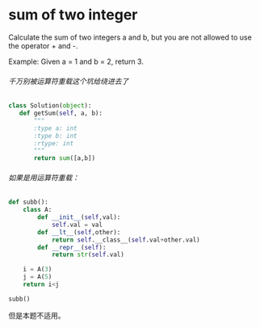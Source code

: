 # sum of two integer

Calculate the sum of two integers a and b, but you are not allowed to use the operator + and -.

Example:
Given a = 1 and b = 2, return 3.

###### 千万别被运算符重载这个坑给绕进去了

```python
class Solution(object):
   def getSum(self, a, b):
       """
       :type a: int
       :type b: int
       :rtype: int
       """
       return sum([a,b])
```

###### 如果是用运算符重载：

```python
def subb():
    class A:
        def __init__(self,val):
            self.val = val
        def __lt__(self,other):
            return self.__class__(self.val+other.val)
        def __repr__(self):
            return str(self.val)

    i = A(3)
    j = A(5)
    return i<j

subb()
```
但是本题不适用。
